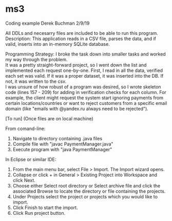 # ms3
Coding example
Derek Buchman
2/9/19

All DDLs and necesarry files are included to be able to run this program. 
Description: This application reads in a CSV file, parses the data, and if valid, 
inserts into an in-memory SQLite database.

Programming Strategy: I broke the task down into smaller tasks and worked my way through the problem.  
It was a pretty straight-forward project, so I went down the list and implemented each request one-by-one.
First, I read in all the data, verified each set was valid.  If it was a proper dataset, it was inserted
into the DB.  If not, it was written to the csv.  
I was unsure of how robust of a program was desired, so I wrote skeleton code (lines 157 - 209) for
adding in verification checks for each column.  For example, the client might request the system start ignoring 
payments from certain locations/countries or want to reject customers from a specific email domain (like 
"emails with @yandex.ru always need to be rejected").


[To run] 
(Once files are on local machine)

From comand-line:
1) Navigate to directory containing .java files
2) Compile file with "javac PaymentManager.java"
3) Execute program with "java PaymentManager"

In Eclipse or similar IDE:
1) From the main menu bar, select File > Import. The Import wizard opens.
2) Collapse or click + in General > Existing Project into Workspace and click Next.
3) Choose either Select root directory or Select archive file and click the associated Browse to locate the directory or file containing the projects.
4) Under Projects select the project or projects which you would like to import. 
5) Click Finish to start the import. 
6) Click Run project button.
